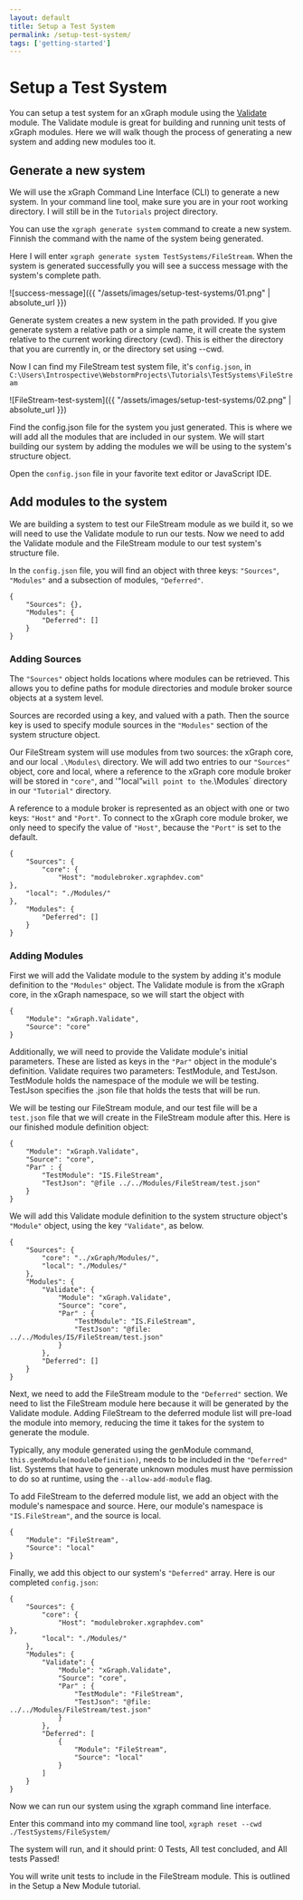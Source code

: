 ```yaml
---
layout: default
title: Setup a Test System
permalink: /setup-test-system/
tags: ['getting-started']
---
```


# Setup a Test System

You can setup a test system for an xGraph module using the [Validate](/Validate/) module. The Validate module 
is great for building and running unit tests of xGraph modules. Here we will walk though the process of 
generating a new system and adding new modules too it.

## Generate a new system

We will use the xGraph Command Line Interface (CLI) to generate a new system. In your command line tool, 
make sure you are in your root working directory. I will still be in the `Tutorials` project directory. 

You can use the `xgraph generate system` command to create a new system. Finnish the command with the name of 
the system being generated. 

Here I will enter `xgraph generate system TestSystems/FileStream`. When the system is generated successfully 
you will see a success message with the system's complete path. 

![success-message]({{ "/assets/images/setup-test-systems/01.png" | absolute_url }})

Generate system creates a new system in the path provided. If you give generate system a relative path or a 
simple name, it will create the system relative to the current working directory (cwd). This is either the 
directory that you are currently in, or the directory set using --cwd.

Now I can find my FileStream test system file, it's `config.json`, in 
`C:\Users\Introspective\WebstormProjects\Tutorials\TestSystems\FileStream`

![FileStream-test-system]({{ "/assets/images/setup-test-systems/02.png" | absolute_url }})

Find the config.json file for the system you just generated. This is where we will add all the modules that 
are included in our system. We will start building our system by adding the modules we will be using to the 
system's structure object. 

Open the `config.json` file in your favorite text editor or JavaScript IDE. 

## Add modules to the system

We are building a system to test our FileStream module as we build it, so we will need to use the Validate 
module to run our tests. Now we need to add the Validate module and the FileStream module to our test 
system's structure file.

In the `config.json` file, you will find an object with three keys: `"Sources"`, `"Modules"` and a subsection 
of modules, `"Deferred"`.  

```
{
	"Sources": {},
	"Modules": {
		"Deferred": []
	}
}
```

### Adding Sources

The `"Sources"` object holds locations where modules can be retrieved. This allows you to define paths for 
module directories and module broker source objects at a system level. 

Sources are recorded using a key, and valued with a path. Then the source key is used to specify module 
sources in the `"Modules"` section of the system structure object. 

Our FileStream system will use modules from two sources: the xGraph core, and our local `.\Modules\` 
directory. We will add two entries to our `"Sources"` object, core and local, where a reference to the xGraph 
core module broker will be stored in `"core"`, and '"local"` will point to the `.\Modules\` directory in our 
`"Tutorial"` directory.

A reference to a module broker is represented as an object with one or two keys: `"Host"` and `"Port"`. To 
connect to the xGraph core module broker, we only need to specify the value of `"Host"`, because the `"Port"` 
is set to the default.

```
{
	"Sources": {
		"core": {
			"Host": "modulebroker.xgraphdev.com"
},
	"local": "./Modules/"
},
    "Modules": {
        "Deferred": []
    }
}
```

### Adding Modules

First we will add the Validate module to the system by adding it's module definition to the `"Modules"` 
object. The Validate module is from the xGraph core, in the xGraph namespace, so we will start the object 
with 

```
{
    "Module": "xGraph.Validate", 
    "Source": "core"
}
```

Additionally, we will need to provide the Validate module's initial parameters. These are listed as keys in 
the `"Par"` object in the module's definition. Validate requires two parameters: TestModule, and TestJson. 
TestModule holds the namespace of the module we will be testing. TestJson specifies the .json file that holds 
the tests that will be run. 

We will be testing our FileStream module, and our test file will be a `test.json` file that we will create in 
the FileStream module after this. Here is our finished module definition object: 

```
{
    "Module": "xGraph.Validate", 
    "Source": "core",
    "Par" : {
        "TestModule": "IS.FileStream",
        "TestJson": "@file ../../Modules/FileStream/test.json"
    }
}
```

We will add this Validate module definition to the system structure object's `"Module"` object, using the key 
`"Validate"`, as below.

```
{
	"Sources": {
		"core": "../xGraph/Modules/",
		"local": "./Modules/"
	},
	"Modules": {
		"Validate": {
			"Module": "xGraph.Validate",
			"Source": "core",
			"Par" : {
				"TestModule": "IS.FileStream",
				"TestJson": "@file: ../../Modules/IS/FileStream/test.json"
			}
		},
		"Deferred": []
	}
}
```

Next, we need to add the FileStream module to the `"Deferred"` section. We need to list the FileStream module 
here because it will be generated by the Validate module. Adding FileStream to the deferred module list will 
pre-load the module into memory, reducing the time it takes for the system to generate the module. 

Typically, any module generated using the genModule command,  `this.genModule(moduleDefinition)`, needs to be 
included in the `"Deferred"` list. Systems that have to generate unknown modules must have permission to do 
so at runtime, using the `--allow-add-module` flag. 

To add FileStream to the deferred module list, we add an object with the module's namespace and source. Here, 
our module's namespace is `"IS.FileStream"`, and the source is local.

```
{
	"Module": "FileStream",
	"Source": "local"
}
```

Finally, we add this object to our system's `"Deferred"` array. Here is our completed `config.json`:
```
{
	"Sources": {
		"core": {
			"Host": "modulebroker.xgraphdev.com"
},
		"local": "./Modules/"
	},
	"Modules": {
		"Validate": {
			"Module": "xGraph.Validate",
			"Source": "core",
			"Par" : {
				"TestModule": "FileStream",
				"TestJson": "@file: ../../Modules/FileStream/test.json"
			}
		},
		"Deferred": [
			{
				"Module": "FileStream",
				"Source": "local"
			}
		]
	}
}
```

Now we can run our system using the xgraph command line interface.

Enter this command into my command line tool,
`xgraph reset --cwd ./TestSystems/FileSystem/`

The system will run, and it should print: 0 Tests, All test concluded, and All tests Passed!

You will write unit tests to include in the FileStream module. This is outlined in the Setup a New 
Module tutorial.
